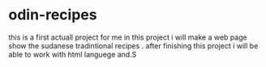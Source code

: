 
# odin-recipes
this is a first actuall project for me 
in this project i will make a web page show the sudanese tradintional recipes .
after finishing this project i will be able to work with html languege and.S